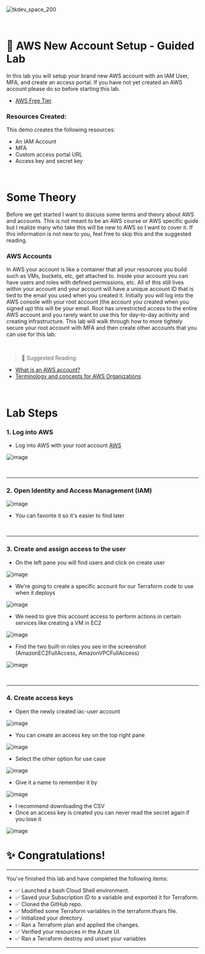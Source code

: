 ![tkdev_space_200](https://github.com/user-attachments/assets/31af05be-97b5-4d4e-82ef-4f23203eb7ac)

<br>


# 🧪 AWS New Account Setup - Guided Lab

In this lab you will setup your brand new AWS account with an IAM User, MFA, and create an access portal. If you have not yet created an AWS account please do so before starting this lab.

- [AWS Free Tier](https://aws.amazon.com/free/)

### Resources Created:
This demo creates the following resources:

- An IAM Account
- MFA 
- Custom access portal URL
- Access key and secret key

<br>

# Some Theory

Before we get started I want to discuss some terms and theory about AWS and accounts. This is not meant to be an AWS course or AWS specific guide but I realize many who take this will be new to AWS so I want to cover it. If this information is not new to you, feel free to skip this and the suggested reading.

### AWS Accounts

In AWS your account is like a container that all your resources you build such as VMs, buckets, etc, get attached to. Inside your account you can have users and roles with defined permissions, etc. All of this still lives within your account and your account will have a unique account ID that is tied to the email you used when you created it. Initially you will log into the AWS console with your root account (the account you created when you signed up) this will be your email. Root has unrestricted access to the entire AWS account and you rarely want to use this for day-to-day acitivity and creating infrastructure. This lab will walk through how to more tightely secure your root account with MFA and then create other accounts that you can use for this lab.

<br>



> 📖 Suggested Reading:
- [What is an AWS account?](https://docs.aws.amazon.com/accounts/latest/reference/accounts-welcome.html)
- [Terminology and concepts for AWS Organizations](https://docs.aws.amazon.com/organizations/latest/userguide/orgs_getting-started_concepts.html)

<br>

# Lab Steps

### 1. Log into AWS

- Log into AWS with your root account [AWS](https://aws.amazon.com/)

![image](https://github.com/user-attachments/assets/464af956-2c61-487d-bbef-acce4a9378f0)

<br>

***

### 2. Open Identity and Access Management (IAM)

![image](https://github.com/user-attachments/assets/27f8a292-70a5-4475-9628-fd0c0ddda89c)

- You can favorite it so it's easier to find later

<br>

***

### 3. Create and assign access to the user

- On the left pane you will find users and click on create user

![image](https://github.com/user-attachments/assets/42972e56-3d4e-4202-b972-f2f3cbb6c65d)

- We're going to create a specific account for our Terraform code to use when it deploys

![image](https://github.com/user-attachments/assets/2b4e63bd-523b-45e9-aeb0-68e2e8ce05a5)

- We need to give this account access to perform actions in certain services like creating a VM in EC2

![image](https://github.com/user-attachments/assets/fa52a954-38fd-47f6-8cc8-c92c82a55e6b)

- Find the two built-in roles you see in the screenshot (AmazonEC2FullAccess, AmazonVPCFullAccess)

![image](https://github.com/user-attachments/assets/3f86448c-3355-40a9-b973-457928d5efee)

<br>

***

### 4. Create access keys

- Open the newly created iac-user account

![image](https://github.com/user-attachments/assets/a958e31f-c1dc-4ada-b2e1-d7f50e2a3ed8)

- You can create an access key on the top right pane

![image](https://github.com/user-attachments/assets/192a7969-fcdf-47a2-ad1e-7fcd03bb8e23)

- Select the other option for use case

![image](https://github.com/user-attachments/assets/cc8abd0f-101e-4b28-bf84-26220b0cc1bc)

- Give it a name to remember it by

![image](https://github.com/user-attachments/assets/424dead8-aa49-44e3-b134-d9d0d56b9eed)

- I recommend downloading the CSV
- Once an access key is created you can never read the secret again if you lose it

![image](https://github.com/user-attachments/assets/ad6795b8-9b01-4cb9-be07-b98b87707e87)







# ✨ Congratulations!

***

You've finished this lab and have completed the following items:
- ✅ Launched a bash Cloud Shell environment.
- ✅ Saved your Subscription ID to a variable and exported it for Terraform.
- ✅ Cloned the GitHub repo.
- ✅ Modified some Terraform variables in the terraform.tfvars file.
- ✅ Initialized your directory.
- ✅ Ran a Terraform plan and applied the changes.
- ✅ Verified your resources in the Azure UI.
- ✅ Ran a Terraform destroy and unset your variables

***


